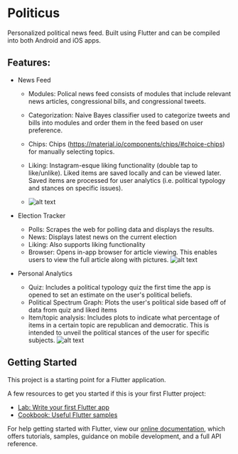 # Politicus

Personalized political news feed. Built using Flutter and can be compiled into both Android and iOS apps.

## Features:
* News Feed
  * Modules: Polical news feed consists of modules that include relevant news articles, congressional bills, and congressional tweets.
  * Categorization: Naive Bayes classifier used to categorize tweets and bills into modules and order them in the feed based on user preference.
  * Chips: Chips (https://material.io/components/chips/#choice-chips) for manually selecting topics.
  * Liking: Instagram-esque liking functionality (double tap to like/unlike). Liked items are saved locally and can be viewed later. Saved items are processed for user analytics (i.e. political typology and stances on specific issues).
  
  * ![alt text](https://i.imgur.com/g9hOMZY.png)
* Election Tracker
  * Polls: Scrapes the web for polling data and displays the results.
  * News: Displays latest news on the current election
  * Liking: Also supports liking functionality
  * Browser: Opens in-app browser for article viewing. This enables users to view the full article along with pictures.
  ![alt text](https://i.imgur.com/kaU1cu6.png)

* Personal Analytics 
  * Quiz: Includes a political typology quiz the first time the app is opened to set an estimate on the user's political beliefs.
  * Political Spectrum Graph: Plots the user's political side based off of data from quiz and liked items
  * Item/topic analysis: Includes plots to indicate what percentage of items in a certain topic are republican and democratic. This is intended to unveil the political stances of the user for specific subjects.
  ![alt text](https://i.imgur.com/Iv9kJbl.png)

## Getting Started

This project is a starting point for a Flutter application.

A few resources to get you started if this is your first Flutter project:

- [Lab: Write your first Flutter app](https://flutter.dev/docs/get-started/codelab)
- [Cookbook: Useful Flutter samples](https://flutter.dev/docs/cookbook)

For help getting started with Flutter, view our 
[online documentation](https://flutter.dev/docs), which offers tutorials, 
samples, guidance on mobile development, and a full API reference.
